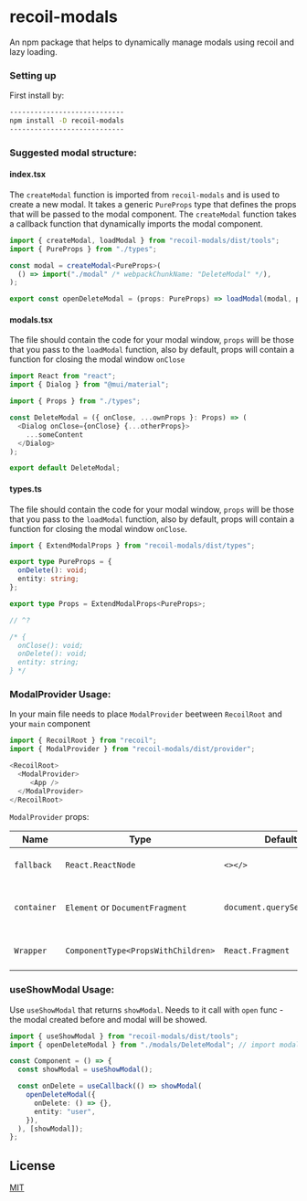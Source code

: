 # recoil-modals

An npm package that helps to dynamically manage modals using recoil and lazy loading.

### Setting up

First install by:

```sh
----------------------------
npm install -D recoil-modals
----------------------------
```

### Suggested modal structure:

#### index.tsx
The `createModal` function is imported from `recoil-modals` and is used to create a new modal.
It takes a generic `PureProps` type that defines the props that will be passed to the modal component.
The `createModal` function takes a callback function that dynamically imports the modal component.

```ts
import { createModal, loadModal } from "recoil-modals/dist/tools";
import { PureProps } from "./types";

const modal = createModal<PureProps>(
  () => import("./modal" /* webpackChunkName: "DeleteModal" */),
);

export const openDeleteModal = (props: PureProps) => loadModal(modal, props);
```

#### modals.tsx

The file should contain the code for your modal window, `props` will be those that you pass to the `loadModal` function,
also by default, props will contain a function for closing the modal window `onClose`

```ts
import React from "react";
import { Dialog } from "@mui/material";

import { Props } from "./types";

const DeleteModal = ({ onClose, ...ownProps }: Props) => (
  <Dialog onClose={onClose} {...otherProps}>
    ...someContent
  </Dialog>
);

export default DeleteModal;
```

#### types.ts

The file should contain the code for your modal window, `props` will be those that you pass to the `loadModal` function,
also by default, props will contain a function for closing the modal window `onClose`.

```ts
import { ExtendModalProps } from "recoil-modals/dist/types";

export type PureProps = {
  onDelete(): void;
  entity: string;
};

export type Props = ExtendModalProps<PureProps>;

// ^?

/* {
  onClose(): void;
  onDelete(): void;
  entity: string;
} */
```

### ModalProvider Usage:

In your main file needs to place `ModalProvider` beetween `RecoilRoot` and your `main` component

```ts
import { RecoilRoot } from "recoil";
import { ModalProvider } from "recoil-modals/dist/provider";

<RecoilRoot>
  <ModalProvider>
     <App />
  </ModalProvider>
</RecoilRoot>
```

`ModalProvider` props:

| Name         | Type                                 | Default value                             | Description                                                                                                                                                                                                                                                                                                                   |
|--------------|--------------------------------------|-------------------------------------------|-------------------------------------------------------------------------------------------------------------------------------------------------------------------------------------------------------------------------------------------------------------------------------------------------------------------------------|
| `fallback`   | `React.ReactNode`                    | `<></>`                                   | It needs for `Suspense` fallback.                                                                                                                                                                            |
| `container`  | `Element` or `DocumentFragment`      | `document.querySelector("body")`          | It needs for create a portal in that place.                                                                                                                                                                                                                                                                                |
| `Wrapper`    | `ComponentType<PropsWithChildren>`   | `React.Fragment`                          | It needs to wrap a `children`.                                                                                                                                                                                                                                                                                        |

### useShowModal Usage:

Use `useShowModal` that returns `showModal`. Needs to it call with `open` func - the modal created before and modal will be showed.

```ts
import { useShowModal } from "recoil-modals/dist/tools";
import { openDeleteModal } from "./modals/DeleteModal"; // import modal from `index.tsx` created above

const Component = () => {
  const showModal = useShowModal();

  const onDelete = useCallback(() => showModal(
    openDeleteModal({
      onDelete: () => {},
      entity: "user",
    }),
  ), [showModal]);
};
```

## License

[MIT](./LICENSE)
